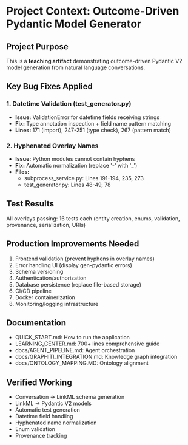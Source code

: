 # Project Context: Outcome-Driven Pydantic Model Generator

## Project Purpose
This is a **teaching artifact** demonstrating outcome-driven Pydantic V2 model generation from natural language conversations.

## Key Bug Fixes Applied

### 1. Datetime Validation (test_generator.py)
- **Issue:** ValidationError for datetime fields receiving strings
- **Fix:** Type annotation inspection + field name pattern matching
- **Lines:** 171 (import), 247-251 (type check), 267 (pattern match)

### 2. Hyphenated Overlay Names
- **Issue:** Python modules cannot contain hyphens
- **Fix:** Automatic normalization (replace '-' with '_')
- **Files:**
  - subprocess_service.py: Lines 191-194, 235, 273
  - test_generator.py: Lines 48-49, 78

## Test Results
All overlays passing: 16 tests each (entity creation, enums, validation, provenance, serialization, URIs)

## Production Improvements Needed
1. Frontend validation (prevent hyphens in overlay names)
2. Error handling UI (display gen-pydantic errors)
3. Schema versioning
4. Authentication/authorization
5. Database persistence (replace file-based storage)
6. CI/CD pipeline
7. Docker containerization
8. Monitoring/logging infrastructure

## Documentation
- QUICK_START.md: How to run the application
- LEARNING_CENTER.md: 700+ lines comprehensive guide
- docs/AGENT_PIPELINE.md: Agent orchestration
- docs/GRAPHITI_INTEGRATION.md: Knowledge graph integration
- docs/ONTOLOGY_MAPPING.MD: Ontology alignment

## Verified Working
- Conversation → LinkML schema generation
- LinkML → Pydantic V2 models
- Automatic test generation
- Datetime field handling
- Hyphenated name normalization
- Enum validation
- Provenance tracking

